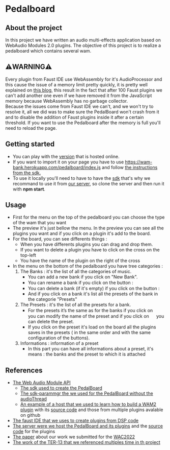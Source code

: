 # Pedalboard

**About the project**
---
In this project we have written an audio multi-effects application based on WebAudio Modules 2.0 plugins.
The objective of this project is to realize a pedalboard which contains several wam.

**⚠️WARNING⚠️**
---
Every plugin from Faust IDE use WebAssembly for it's AudioProcessor and this cause the issue of a memory limit pretty quickly, it is pretty well explained on [this blog](https://blog.stackblitz.com/posts/debugging-v8-webassembly/), this result in the fact that after 100 Faust plugins we can't add another one even if we have removed it from the JavaScript memory because WebAssembly has no garbage collector.  
Because the issues come from Faust IDE we can't, and we won't try to resolve it, all we did was to make sure the PedalBoard won't crash from it and to disable the addition of Faust plugins inside it after a certain threshold. If you want to use the Pedalboard after the memory is full you'll need to reload the page.

**Getting started**
---
  * You can play with the [version](https://wam-bank.herokuapp.com) that is hosted online.
  * If you want to import it on your page you have to use https://wam-bank.herokuapp.com/pedalboard/index.js and follow [the instructions from the sdk.](https://github.com/webaudiomodules/wam-examples#loading-a-plugin)
  * To use it locally you'll need to have to have the [sdk](https://github.com/webaudiomodules/sdk) that's why we recommand to use it from [our server](https://github.com/QuentinBeauchet/plugins_server_webaudiomodules), so clone the server and then run it with <b>npm start</b>.

**Usage**
---
  * First for the menu on the top of the pedalboard you can choose the type of the wam that you want
  * The preview it's just bellow the menu. In the preview you can see all the plugins you want and if you click on a plugin it's add to the board.
  * For the board, you can see differents things : 
      * When you have differents plugins you can drag and drop them.
      * If you want to delete a plugin you have to click on the cross on the top-left
      * You have the name of the plugin on the right of the cross
  * In the menu on the bottom of the pedalboard you have tree categories : 
      1. The Banks : 
       it's the list of all the categories of music. 
         - You can add a new bank if you click on "New Bank".
         - You can rename a bank if you click on the button : <img src="https://michael-marynowicz.github.io/TER/pedalboard/Gui/assets/editButton.svg" width="15" height="15">
         - You can delete a bank (if it's empty) if you click on the button : <img src="https://michael-marynowicz.github.io/TER/pedalboard/Gui/assets/deleteButton.svg" width="15" height="15">
         - And if you click on a bank it's list all the presets of the bank in the categorie "Presets"
      2. The Presets :
       it's the list of all the presets for a bank. 
         - For the presets it’s the same as for the banks if you click on <img src="https://michael-marynowicz.github.io/TER/pedalboard/Gui/assets/editButton.svg" width="15" height="15"> you can modify the name of the preset and if you click on 
          <img src="https://michael-marynowicz.github.io/TER/pedalboard/Gui/assets/deleteButton.svg" width="15" height="15"> you can delete the preset.
         - If you click on the preset it's load on the board all the plugins saves in the presets ( in the same order and with the same configuration of the buttons).
      3. Informations : 
       information of a preset 
         - In this part you can have all informations about a preset, it's means : the banks and the preset to which it is attached   
          
**References**
---
 * [The Web Audio Module API](https://github.com/webaudiomodules)
      * [The sdk used to create the PedalBoard](https://github.com/webaudiomodules/sdk)
      * [The sdk-parammgr the we used for the PedalBoard without the audioThread](https://github.com/webaudiomodules/sdk-parammgr)
      * [An example of a host that we used to learn how to build a WAM2 plugin](https://mainline.i3s.unice.fr/wam2/packages/_/) with its [source code](https://github.com/webaudiomodules/wam-examples) and those from multiple plugins avalable on github
 * [The faust IDE that we uses to create plugins from DSP code](https://faustide.grame.fr/)
 * [The server were we host the PedalBoard and its plugins](https://wam-bank.herokuapp.com/) and the [source code](https://github.com/QuentinBeauchet/plugins_server_webaudiomodules) for the plugins
 * [The paper](https://zenodo.org/record/6769098) about our work we submitted for the [WAC2022](https://wac2022.i3s.univ-cotedazur.fr/)
 * [The work of the TER-13 that we referenced multiples time in th project](https://github.com/TER-M1/wam-openstudio)
